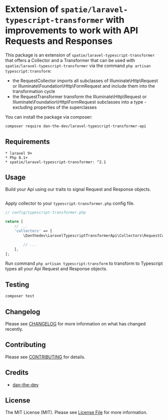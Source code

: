 # Extension of `spatie/laravel-typescript-transformer` with improvements to work with API Requests and Responses

This package is an extension of `spatie/laravel-typescript-transformer` that offers a Collector and a Transformer
that can be used with `spatie/laravel-typescript-transformer` via the command `php artisan typescript:transform`: 
- the RequestCollector imports all subclasses of Illuminate\Http\Request or Illuminate\Foundation\Http\FormRequest and include them into the transformation cycle 
- the RequestTransformer transform the Illuminate\Http\Request or Illuminate\Foundation\Http\FormRequest subclasses into a type - excluding properties of the superclasses

You can install the package via composer:

```bash
composer require dan-the-dev/laravel-typescript-transformer-api
```

## Requirements

    * laravel 9+
    * Php 8.1+
    * spatie/laravel-typescript-transformer: ^2.1

## Usage

Build your Api using our traits to signal Request and Response objects.

```php

```

Apply collector to your `typescript-transformer.php` config file.

```php
// config/typescript-transformer.php

return [
    // ...
    'collectors' => [
        \Danthedev\LaravelTypescriptTransformerApi\Collectors\RequestCollector::class,

        // ...
    ],
];
```

Run command `php artisan typescript:transform` to transform to Typescript types all your Api Request and Response objects.

## Testing

```bash
composer test
```

## Changelog

Please see [CHANGELOG](CHANGELOG.md) for more information on what has changed recently.

## Contributing

Please see [CONTRIBUTING](CONTRIBUTING.md) for details.

## Credits

- [dan-the-dev](https://github.com/dan-the-dev)

## License

The MIT License (MIT). Please see [License File](LICENSE.md) for more information.

